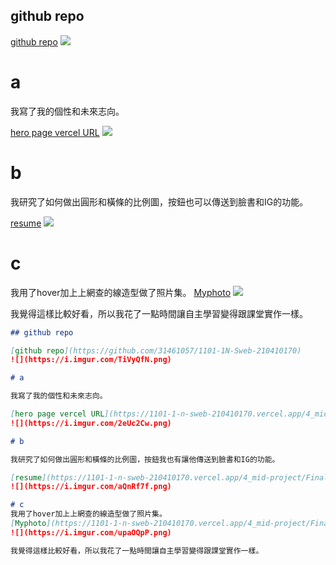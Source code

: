 ## github repo

[github repo](https://github.com/31461057/1101-1N-Sweb-210410170)
![](https://i.imgur.com/TiVyQfN.png)

# a 

我寫了我的個性和未來志向。

[hero page vercel URL](https://1101-1-n-sweb-210410170.vercel.app/4_mid-project/Final%20Project/index9.html#)
![](https://i.imgur.com/2eUc2Cw.png)

# b

我研究了如何做出圓形和橫條的比例圖，按鈕也可以傳送到臉書和IG的功能。

[resume](https://1101-1-n-sweb-210410170.vercel.app/4_mid-project/Final%20Project/index9.html#)
![](https://i.imgur.com/aQnRf7f.png)

# c
我用了hover加上上網查的線造型做了照片集。
[Myphoto](https://1101-1-n-sweb-210410170.vercel.app/4_mid-project/Final%20Project/index9.html#)
![](https://i.imgur.com/upaOQpP.png)

我覺得這樣比較好看，所以我花了一點時間讓自主學習變得跟課堂實作一樣。
```markdown
## github repo

[github repo](https://github.com/31461057/1101-1N-Sweb-210410170)
![](https://i.imgur.com/TiVyQfN.png)

# a 

我寫了我的個性和未來志向。

[hero page vercel URL](https://1101-1-n-sweb-210410170.vercel.app/4_mid-project/Final%20Project/index9.html#)
![](https://i.imgur.com/2eUc2Cw.png)

# b

我研究了如何做出圓形和橫條的比例圖，按鈕我也有讓他傳送到臉書和IG的功能。

[resume](https://1101-1-n-sweb-210410170.vercel.app/4_mid-project/Final%20Project/index9.html#)
![](https://i.imgur.com/aQnRf7f.png)

# c
我用了hover加上上網查的線造型做了照片集。
[Myphoto](https://1101-1-n-sweb-210410170.vercel.app/4_mid-project/Final%20Project/index9.html#)
![](https://i.imgur.com/upaOQpP.png)

我覺得這樣比較好看，所以我花了一點時間讓自主學習變得跟課堂實作一樣。
```